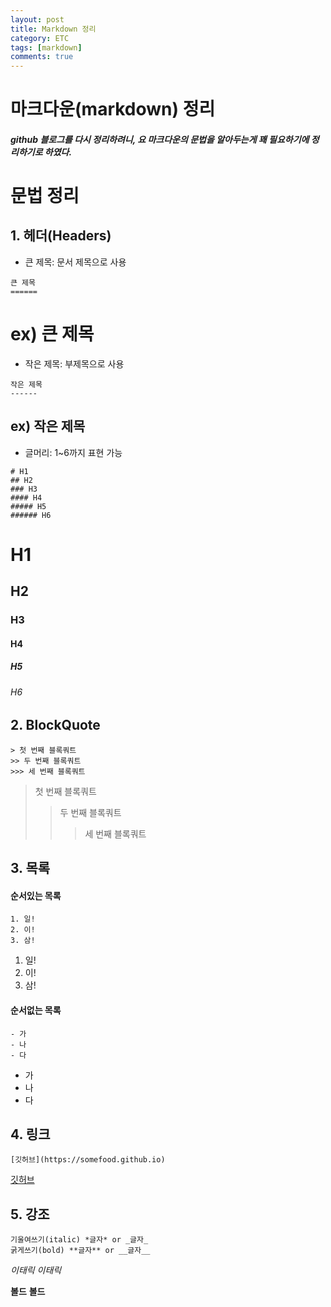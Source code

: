 ```yaml
---
layout: post
title: Markdown 정리
category: ETC
tags: [markdown]
comments: true
---
```


마크다운(markdown) 정리
================

##### github 블로그를 다시 정리하려니, 요 마크다운의 문법을 알아두는게 꽤 필요하기에 정리하기로 하였다.

# 문법 정리

## 1. 헤더(Headers)
- 큰 제목: 문서 제목으로 사용
```
큰 제목
======
```
ex) 큰 제목
======

- 작은 제목: 부제목으로 사용
```
작은 제목
------
```

ex) 작은 제목
-------

- 글머리: 1~6까지 표현 가능
```
# H1
## H2
### H3
#### H4
##### H5
###### H6
```

# H1
## H2
### H3
#### H4
##### H5
###### H6

## 2. BlockQuote
```
> 첫 번째 블록쿼트
>> 두 번째 블록쿼트
>>> 세 번째 블록쿼트
```
> 첫 번째 블록쿼트
>> 두 번째 블록쿼트
>>> 세 번째 블록쿼트

## 3. 목록
#### 순서있는 목록
```
1. 일!
2. 이!
3. 삼!
```
1. 일!
2. 이!
3. 삼!

#### 순서없는 목록
```
- 가
- 나
- 다
```
- 가
- 나
- 다

## 4. 링크
```
[깃허브](https://somefood.github.io)
```
[깃허브](https://somefood.github.io)

## 5. 강조
```
기울여쓰기(italic) *글자* or _글자_
굵게쓰기(bold) **글자** or __글자__
```

*이태릭* _이태릭_

**볼드** __볼드__
